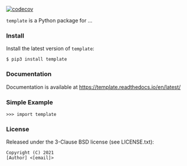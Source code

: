 [![codecov](https://codecov.io/gh/uhlerlab/causaldag/branch/master/graph/badge.svg?token=RSM00FKU9A)](https://codecov.io/gh/uhlerlab/causaldag)

`template` is a Python package for ...

### Install
Install the latest version of `template`:
```
$ pip3 install template
```

### Documentation
Documentation is available at https://template.readthedocs.io/en/latest/


### Simple Example

```
>>> import template
```

### License

Released under the 3-Clause BSD license (see LICENSE.txt):
```
Copyright (C) 2021
[Author] <[email]>
```
